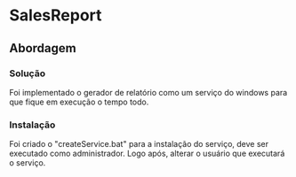 # SalesReport

## Abordagem

### Solução
Foi implementado o gerador de relatório como um serviço do windows para que fique em execução o tempo todo.

### Instalação
Foi criado o "createService.bat" para a instalação do serviço, deve ser executado como administrador.
Logo após, alterar o usuário que executará o serviço.
